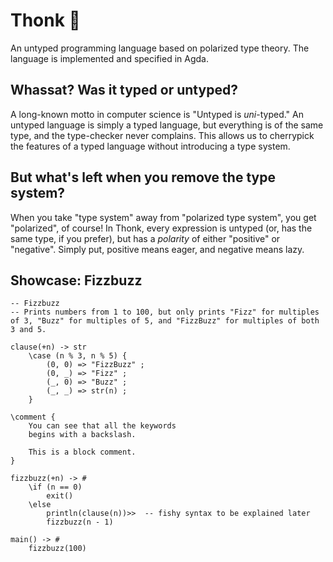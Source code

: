 # Thonk 🤔

An untyped programming language based on polarized type theory. The language is implemented and specified in Agda.

## Whassat? Was it typed or untyped?

A long-known motto in computer science is "Untyped is *uni*-typed." An untyped language is simply a typed language, but everything is of the same type, and the type-checker never complains. This allows us to cherrypick the features of a typed language without introducing a type system.

## But what's left when you remove the type system?

When you take "type system" away from "polarized type system", you get "polarized", of course! In Thonk, every expression is untyped (or, has the same type, if you prefer), but has a *polarity* of either "positive" or "negative". Simply put, positive means eager, and negative means lazy.

## Showcase: Fizzbuzz

```
-- Fizzbuzz
-- Prints numbers from 1 to 100, but only prints "Fizz" for multiples of 3, "Buzz" for multiples of 5, and "FizzBuzz" for multiples of both 3 and 5.

clause(+n) -> str
    \case (n % 3, n % 5) {
        (0, 0) => "FizzBuzz" ;
        (0, _) => "Fizz" ;
        (_, 0) => "Buzz" ;
        (_, _) => str(n) ;
    }

\comment {
    You can see that all the keywords
    begins with a backslash.

    This is a block comment.
}

fizzbuzz(+n) -> #
    \if (n == 0)
        exit()
    \else
        println(clause(n))>>  -- fishy syntax to be explained later
        fizzbuzz(n - 1)

main() -> #
    fizzbuzz(100)
```


